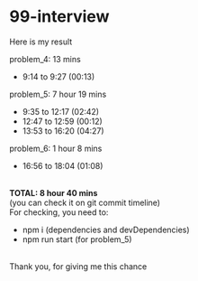 # 99-interview

Here is my result

problem_4: 13 mins

- 9:14 to 9:27 (00:13)

problem_5: 7 hour 19 mins

- 9:35 to 12:17 (02:42)
- 12:47 to 12:59 (00:12)
- 13:53 to 16:20 (04:27)

problem_6: 1 hour 8 mins

- 16:56 to 18:04 (01:08)

<br>
<b>TOTAL: 8 hour 40 mins</b>
<br>(you can check it on git commit timeline)

<br>
For checking, you need to:

- npm i (dependencies and devDependencies)
- npm run start (for problem_5)

<br>
Thank you, for giving me this chance
